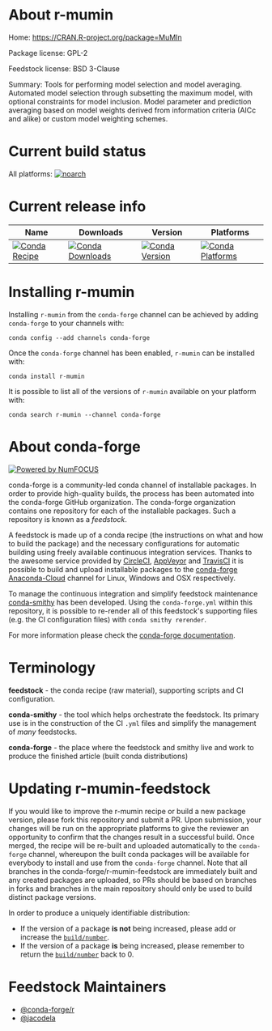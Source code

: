 <!--
# -*- mode: jinja -*-
-->

About r-mumin
=============

Home: https://CRAN.R-project.org/package=MuMIn

Package license: GPL-2

Feedstock license: BSD 3-Clause

Summary: Tools for performing model selection and model averaging. Automated model selection through subsetting the maximum model, with optional constraints for model inclusion. Model parameter and prediction averaging based on model weights derived from information criteria (AICc and alike) or custom model weighting schemes.



Current build status
====================

All platforms:
[![noarch](https://img.shields.io/circleci/project/github/conda-forge/r-mumin-feedstock/master.svg?label=noarch)](https://circleci.com/gh/conda-forge/r-mumin-feedstock)

Current release info
====================

| Name | Downloads | Version | Platforms |
| --- | --- | --- | --- |
| [![Conda Recipe](https://img.shields.io/badge/recipe-r--mumin-green.svg)](https://anaconda.org/conda-forge/r-mumin) | [![Conda Downloads](https://img.shields.io/conda/dn/conda-forge/r-mumin.svg)](https://anaconda.org/conda-forge/r-mumin) | [![Conda Version](https://img.shields.io/conda/vn/conda-forge/r-mumin.svg)](https://anaconda.org/conda-forge/r-mumin) | [![Conda Platforms](https://img.shields.io/conda/pn/conda-forge/r-mumin.svg)](https://anaconda.org/conda-forge/r-mumin) |

Installing r-mumin
==================

Installing `r-mumin` from the `conda-forge` channel can be achieved by adding `conda-forge` to your channels with:

```
conda config --add channels conda-forge
```

Once the `conda-forge` channel has been enabled, `r-mumin` can be installed with:

```
conda install r-mumin
```

It is possible to list all of the versions of `r-mumin` available on your platform with:

```
conda search r-mumin --channel conda-forge
```


About conda-forge
=================

[![Powered by NumFOCUS](https://img.shields.io/badge/powered%20by-NumFOCUS-orange.svg?style=flat&colorA=E1523D&colorB=007D8A)](http://numfocus.org)

conda-forge is a community-led conda channel of installable packages.
In order to provide high-quality builds, the process has been automated into the
conda-forge GitHub organization. The conda-forge organization contains one repository
for each of the installable packages. Such a repository is known as a *feedstock*.

A feedstock is made up of a conda recipe (the instructions on what and how to build
the package) and the necessary configurations for automatic building using freely
available continuous integration services. Thanks to the awesome service provided by
[CircleCI](https://circleci.com/), [AppVeyor](https://www.appveyor.com/)
and [TravisCI](https://travis-ci.org/) it is possible to build and upload installable
packages to the [conda-forge](https://anaconda.org/conda-forge)
[Anaconda-Cloud](https://anaconda.org/) channel for Linux, Windows and OSX respectively.

To manage the continuous integration and simplify feedstock maintenance
[conda-smithy](https://github.com/conda-forge/conda-smithy) has been developed.
Using the ``conda-forge.yml`` within this repository, it is possible to re-render all of
this feedstock's supporting files (e.g. the CI configuration files) with ``conda smithy rerender``.

For more information please check the [conda-forge documentation](https://conda-forge.org/docs/).

Terminology
===========

**feedstock** - the conda recipe (raw material), supporting scripts and CI configuration.

**conda-smithy** - the tool which helps orchestrate the feedstock.
                   Its primary use is in the construction of the CI ``.yml`` files
                   and simplify the management of *many* feedstocks.

**conda-forge** - the place where the feedstock and smithy live and work to
                  produce the finished article (built conda distributions)


Updating r-mumin-feedstock
==========================

If you would like to improve the r-mumin recipe or build a new
package version, please fork this repository and submit a PR. Upon submission,
your changes will be run on the appropriate platforms to give the reviewer an
opportunity to confirm that the changes result in a successful build. Once
merged, the recipe will be re-built and uploaded automatically to the
`conda-forge` channel, whereupon the built conda packages will be available for
everybody to install and use from the `conda-forge` channel.
Note that all branches in the conda-forge/r-mumin-feedstock are
immediately built and any created packages are uploaded, so PRs should be based
on branches in forks and branches in the main repository should only be used to
build distinct package versions.

In order to produce a uniquely identifiable distribution:
 * If the version of a package **is not** being increased, please add or increase
   the [``build/number``](https://conda.io/docs/user-guide/tasks/build-packages/define-metadata.html#build-number-and-string).
 * If the version of a package **is** being increased, please remember to return
   the [``build/number``](https://conda.io/docs/user-guide/tasks/build-packages/define-metadata.html#build-number-and-string)
   back to 0.

Feedstock Maintainers
=====================

* [@conda-forge/r](https://github.com/conda-forge/r/)
* [@jacodela](https://github.com/jacodela/)

